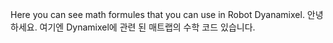 Here you can see math formules that you can use in Robot Dyanamixel.
안녕하세요. 여기엔 Dynamixel에 관련 된 매트랩의 수학 코드 있습니다.

